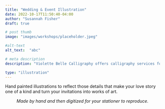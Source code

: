```yaml
---
title: "Wedding & Event Illustration"
date: 2022-10-17T11:50:40-04:00
author: "Susannah Fisher"
draft: true

# post thumb
image: "images/workshops/placeholder.jpeg"

#alt-text
alt_text:  "abc"

# meta description
description: "Violette Belle Calligraphy offers calligraphy services for personal stationery, weddings, and other life events."

type: "illustration"
---
```


Hand painted illustrations to reflect those details that make your love story one of a kind and turn your invitations into works of art.

<center><em>Made by hand and then digitized for your stationer to reproduce.</em></center>


